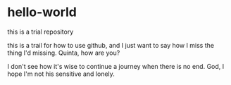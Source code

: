 # hello-world
this is a trial repository

this is a trail for how to use github, and 
I just want to say how I miss the thing I'd missing.
Quinta, how are you?

I don't see how it's wise to continue a journey when there is no end.
God, I hope I'm not his sensitive and lonely.
